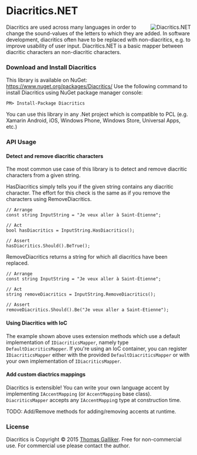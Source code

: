 # Diacritics.NET
<img src="https://raw.githubusercontent.com/thomasgalliker/Diacritics.NET/master/logo.png" alt="Diacritics.NET" align="right">
Diacritics are used across many languages in order to change the sound-values of the letters to which they are added.
In software development, diacritics often have to be replaced with non-diacritics, e.g. to improve usability of user input.
Diacritics.NET is a basic mapper between diacritic characters an non-diacritic characters.

### Download and Install Diacritics
This library is available on NuGet: https://www.nuget.org/packages/Diacritics/
Use the following command to install Diacritics using NuGet package manager console:

    PM> Install-Package Diacritics

You can use this library in any .Net project which is compatible to PCL (e.g. Xamarin Android, iOS, Windows Phone, Windows Store, Universal Apps, etc.)

### API Usage
#### Detect and remove diacritic characters
The most common use case of this library is to detect and remove diacritic characters from a given string.

HasDiacritics simply tells you if the given string contains any diacritic character. The effort for this check is the same as if you remove the characters using RemoveDiacritics.

```
// Arrange
const string InputString = "Je veux aller à Saint-Étienne";

// Act
bool hasDiacritics = InputString.HasDiacritics();

// Assert
hasDiacritics.Should().BeTrue();
```

RemoveDiacritics returns a string for which all diacritics have been replaced.
```
// Arrange
const string InputString = "Je veux aller à Saint-Étienne";

// Act
string removeDiacritics = InputString.RemoveDiacritics();

// Assert
removeDiacritics.Should().Be("Je veux aller a Saint-Etienne");
```
#### Using Diacritics with IoC
The example shown above uses extension methods which use a default implementation of ```IDiacriticsMapper```, namely type ```DefaultDiacriticsMapper```. If you're using an IoC container, you can register ```IDiacriticsMapper``` either with the provided ```DefaultDiacriticsMapper``` or with your own implementation of ```IDiacriticsMapper```.

#### Add custom diactrics mappings
Diacritics is extensible! You can write your own language accent by implementing ```IAccentMapping``` (or ```AccentMapping``` base class). ```DiacriticsMapper``` accepts any ```IAccentMappin```g type at construction time.

TODO: Add/Remove methods for adding/removing accents at runtime.

### License
Diacritics is Copyright &copy; 2015 [Thomas Galliker](https://ch.linkedin.com/in/thomasgalliker). Free for non-commercial use. For commercial use please contact the author.

